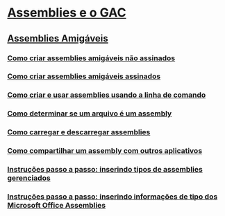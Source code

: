 # [Assemblies e o GAC](index.md)
## [Assemblies Amigáveis](friend-assemblies.md)
### [Como criar assemblies amigáveis não assinados](how-to-create-unsigned-friend-assemblies.md)
### [Como criar assemblies amigáveis assinados](how-to-create-signed-friend-assemblies.md)
### [Como criar e usar assemblies usando a linha de comando](how-to-create-and-use-assemblies-using-the-command-line.md)
### [Como determinar se um arquivo é um assembly](how-to-determine-if-a-file-is-an-assembly.md)
### [Como carregar e descarregar assemblies](how-to-load-and-unload-assemblies.md)
### [Como compartilhar um assembly com outros aplicativos](how-to-share-an-assembly-with-other-applications.md)
### [Instruções passo a passo: inserindo tipos de assemblies gerenciados](walkthrough-embedding-types-from-managed-assemblies-in-vs.md)
### [Instruções passo a passo: inserindo informações de tipo dos Microsoft Office Assemblies](walkthrough-embedding-type-information-from-microsoft-office-assemblies-in-vs.md)
